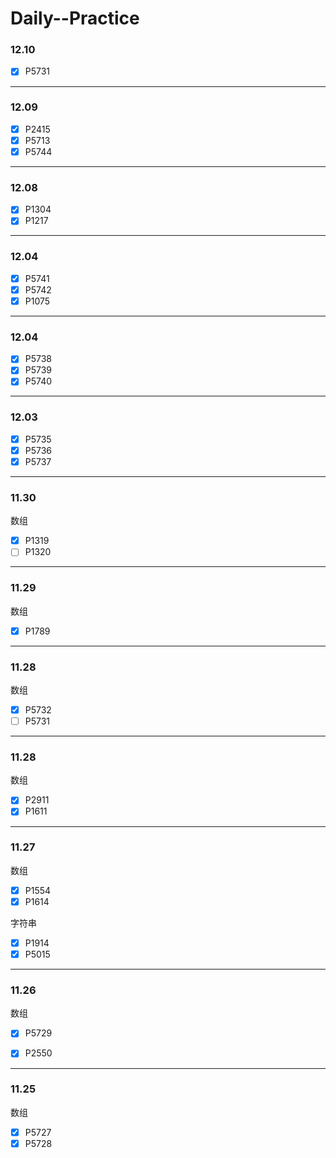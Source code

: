 # Daily--Practice
### 12.10
- [x] P5731

---
### 12.09
- [x] P2415
- [x] P5713
- [x] P5744
---
### 12.08
- [x] P1304
- [x] P1217
---
### 12.04
- [x] P5741
- [x] P5742
- [x] P1075
---
### 12.04
- [x] P5738
- [x] P5739
- [x] P5740
---
### 12.03
- [x] P5735
- [x] P5736
- [x] P5737
---
### 11.30
数组
- [x] P1319
- [ ] P1320
---
### 11.29
数组
- [x] P1789
---
### 11.28
数组
- [x] P5732
- [ ] P5731
---
### 11.28
数组
- [x] P2911
- [x] P1611
---

### 11.27

数组
- [x] P1554
- [x] P1614

字符串
- [x] P1914
- [x] P5015
---

### 11.26

数组

- [x] P5729

- [x] P2550

---

### 11.25

数组

- [x] P5727
- [x] P5728